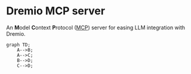 # Dremio MCP server

An **M**odel **C**ontext **P**rotocol ([MCP](https://docs.anthropic.com/en/docs/welcome)) server for easing LLM integration with Dremio.

```mermaid
graph TD;
    A-->B;
    A-->C;
    B-->D;
    C-->D;
```
